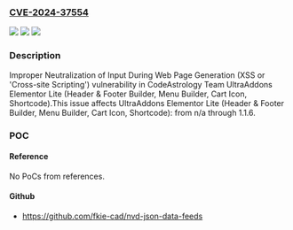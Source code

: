 ### [CVE-2024-37554](https://cve.mitre.org/cgi-bin/cvename.cgi?name=CVE-2024-37554)
![](https://img.shields.io/static/v1?label=Product&message=UltraAddons%20Elementor%20Lite%20(Header%20%26%20Footer%20Builder%2C%20Menu%20Builder%2C%20Cart%20Icon%2C%20Shortcode)&color=blue)
![](https://img.shields.io/static/v1?label=Version&message=n%2Fa%3C%3D%201.1.6%20&color=brighgreen)
![](https://img.shields.io/static/v1?label=Vulnerability&message=CWE-79%20Improper%20Neutralization%20of%20Input%20During%20Web%20Page%20Generation%20(XSS%20or%20'Cross-site%20Scripting')&color=brighgreen)

### Description

Improper Neutralization of Input During Web Page Generation (XSS or 'Cross-site Scripting') vulnerability in CodeAstrology Team UltraAddons Elementor Lite (Header & Footer Builder, Menu Builder, Cart Icon, Shortcode).This issue affects UltraAddons Elementor Lite (Header & Footer Builder, Menu Builder, Cart Icon, Shortcode): from n/a through 1.1.6.

### POC

#### Reference
No PoCs from references.

#### Github
- https://github.com/fkie-cad/nvd-json-data-feeds

